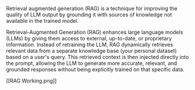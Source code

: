 Retrieval augmented generation (RAG) is a technique for improving the quality of LLM output by grounding it with sources of knowledge not available in the trained model.

Retrieval-Augmented Generation (RAG) enhances large language models (LLMs) by giving them access to external, up-to-date, or proprietary information. Instead of retraining the LLM, RAG dynamically retrieves relevant data from a separate knowledge base (your personal dataset) based on a user's query. This retrieved context is then injected directly into the prompt, allowing the LLM to generate more accurate, relevant, and grounded responses without being explicitly trained on that specific data.

[[RAG Working.png]]



